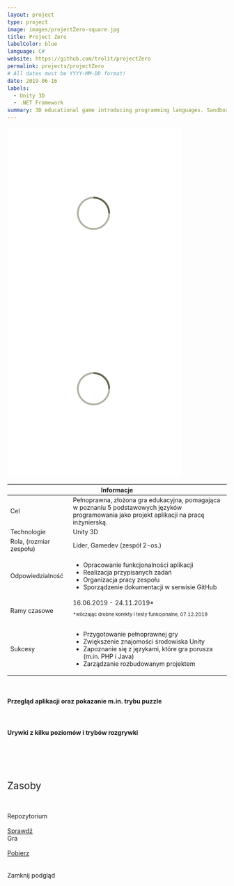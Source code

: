 ```yaml
---
layout: project
type: project
image: images/projectZero-square.jpg
title: Project Zero
labelColor: blue
language: C#
website: https://github.com/trolit/projectZero
permalink: projects/projectZero
# All dates must be YYYY-MM-DD format!
date: 2019-06-16
labels:
  - Unity 3D
  - .NET Framework
summary: 3D educational game introducing programming languages. Sandbox with 40 unique levels, 4 minigames(skyscraper, puzzle, labirynth, pinpin) and rich documentation :)
---
```


<div class="ui centered grid">
  <div class="fourteen wide column clickable" onclick="showModalWithImage(this)">
    <img class="ui image img-center" src="../images/oval.svg" data-echo="../images/projectZero-cover.jpg">
  </div>
  <div class="fourteen wide column clickable" onclick="showModalWithImage(this)">
    <img class="ui image img-center" src="../images/oval.svg" data-echo="../images/projectZero-cover-back.jpg">
  </div>
</div>

<table class="ui celled striped tablet stackable table">
  <thead>
    <tr><th colspan="3">
      Informacje
    </th>
  </tr></thead>
  <tbody>
    <tr>
      <td>
        <i class="info circle icon"></i> Cel
      </td>
      <td class="justify-text font-balooChettan2">Pełnoprawna, złożona gra edukacyjna, pomagająca w poznaniu 5 podstawowych języków programowania jako projekt aplikacji na pracę inżynierską.</td>
    </tr>
    <tr>
      <td>
        <i class="lab icon"></i> Technologie
      </td>
      <td>Unity 3D</td>
    </tr>
    <tr>
      <td class="collapsing">
        <i class="users icon"></i> Rola, (rozmiar zespołu)
      </td>
      <td class="font-balooChettan2">Lider, Gamedev (zespół 2-os.)</td>
    </tr>
    <tr>
      <td>
        <i class="setting icon"></i> Odpowiedzialność
      </td>
      <td>
      <ul class="font-balooChettan2">
        <li>Opracowanie funkcjonalności aplikacji</li>
        <li>Realizacja przypisanych zadań</li>
        <li>Organizacja pracy zespołu</li>
        <li>Sporządzenie dokumentacji w serwisie GitHub</li>
      </ul>
      </td>
    </tr>
    <tr>
      <td>
        <i class="clock icon"></i> Ramy czasowe
      </td>
      <td class="font-balooChettan2">16.06.2019 - 24.11.2019* <br> <p style="font-size: 11px">*wliczając drobne korekty i testy funkcjonalne, 07.12.2019</p></td>
    </tr>
    <tr>
      <td>
        <i class="star icon"></i> Sukcesy
      </td>
      <td class="font-balooChettan2">
        <ul>
          <li>Przygotowanie pełnoprawnej gry</li>
          <li>Zwiększenie znajomości środowiska Unity</li>
          <li>Zapoznanie się z językami, które gra porusza (m.in. PHP i Java)</li>
          <li>Zarządzanie rozbudowanym projektem</li>
        </ul>
      </td>
    </tr>
  </tbody>
</table>

<div class="swiper-container">
  <div class="swiper-wrapper">
    <div class="swiper-slide" style="background: url(../images/oval.svg) center center no-repeat; background-size: cover;" data-echo-background="../images/projectZero-img1.png"></div>
    <div class="swiper-slide" style="background: url(../images/oval.svg) center center no-repeat; background-size: cover;" data-echo-background="../images/projectZero-img2.png"></div>
    <div class="swiper-slide" style="background: url(../images/oval.svg) center center no-repeat; background-size: cover;" data-echo-background="../images/projectZero-img3.png"></div>
    <div class="swiper-slide" style="background: url(../images/oval.svg) center center no-repeat; background-size: cover;" data-echo-background="../images/projectZero-img4.png"></div>
    <div class="swiper-slide" style="background: url(../images/oval.svg) center center no-repeat; background-size: cover;" data-echo-background="../images/projectZero-img5.png"></div>
    <div class="swiper-slide" style="background: url(../images/oval.svg) center center no-repeat; background-size: cover;" data-echo-background="../images/projectZero-img6.png"></div>
    <div class="swiper-slide" style="background: url(../images/oval.svg) center center no-repeat; background-size: cover;" data-echo-background="../images/projectZero-img7.png"></div>
    <div class="swiper-slide" style="background: url(../images/oval.svg) center center no-repeat; background-size: cover;" data-echo-background="../images/projectZero-img8.png"></div>
    <div class="swiper-slide" style="background: url(../images/oval.svg) center center no-repeat; background-size: cover;" data-echo-background="../images/projectZero-img9.png"></div>
  </div>

  <!-- Add Pagination -->
  <div class="swiper-pagination"></div>
</div>

<!-- Initialize Swiper -->
<script src="../js/initialize-swiper.js"></script>

<br>

<h4>Przegląd aplikacji oraz pokazanie m.in. trybu puzzle</h4>

<div class="ui embed" data-source="youtube" data-id="W4FGTbqTwsY" > </div>

<br>

<h4>Urywki z kilku poziomów i trybów rozgrywki </h4>

<div class="ui embed" data-source="youtube" data-id="UtQ0g11_Juc" > </div>

<br>
<br>

<div class="ui placeholder segment">
  <div class="ui one column stackable center aligned grid">
    <p style="font-size: 160%; padding: 5% 0% 5% 0%;">Zasoby</p>
  </div>
  <div class="ui two column stackable center aligned grid">
    <div class="middle aligned row">
      <div class="column">
        <div class="ui icon header font-balooChettan2">
          <i class="github icon"></i>
          Repozytorium
        </div>
        <br>
        <a href="https://github.com/trolit/projectZero" target="_blank">
        <div class="ui animated csharp button" onclick="this.blur();" tabindex="0">
          <div class="visible content font-balooChettan2">Sprawdź</div>
          <div class="hidden content">
            <i class="right arrow icon"></i>
          </div>
        </div>
        </a>
      </div>
      <div class="column">
        <div class="ui icon header font-balooChettan2">
          <i class="chess knight icon"></i>
          Gra
        </div>
        <br>
        <a href="https://github.com/trolit/projectZero/releases/download/v0.92/ProjectZero_installer.exe" target="_blank">
        <div class="ui animated csharp button" onclick="this.blur();" tabindex="0">
          <div class="visible content font-balooChettan2">Pobierz</div>
          <div class="hidden content">
            <i class="right arrow icon"></i>
          </div>
        </div>
        </a>
      </div>
    </div>
  </div>
</div>

<!-- Image Modal -->
<div class="tiny modal">
  <div class="image content">
    <div class="ui huge image">
      <img id="imgPlaceholder" src="">
    </div>
  </div>
  <br/>
  <div class="actions">
    <div class="ui csharp left labeled icon button">
      Zamknij podgląd
      <i class="file image icon"></i>
    </div>
  </div>
</div>
